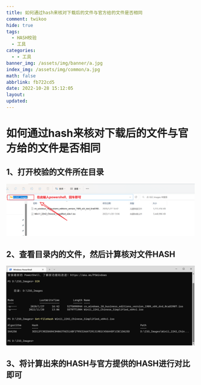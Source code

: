 ```yaml
---
title: 如何通过hash来核对下载后的文件与官方给的文件是否相同
comment: twikoo
hide: true
tags:
  - HASH校验
  - 工具
categories:
  - - 工具
banner_img: /assets/img/banner/a.jpg
index_img: /assets/img/common/a.jpg
math: false
abbrlink: fb722cd5
date: 2022-10-28 15:12:05
layout:
updated:
---
```


# 如何通过hash来核对下载后的文件与官方给的文件是否相同

## 1、打开校验的文件所在目录

![打开文件所在目录](如何通过hash来核对下载后的文件与官方给的文件是否相同/打开文件所在目录.png)

## 2、查看目录内的文件，然后计算核对文件HASH

![如何通过hash来核对下载后的文件与官方给的文件是否相同](如何通过hash来核对下载后的文件与官方给的文件是否相同/如何通过hash来核对下载后的文件与官方给的文件是否相同.png)

## 3、将计算出来的HASH与官方提供的HASH进行对比即可
